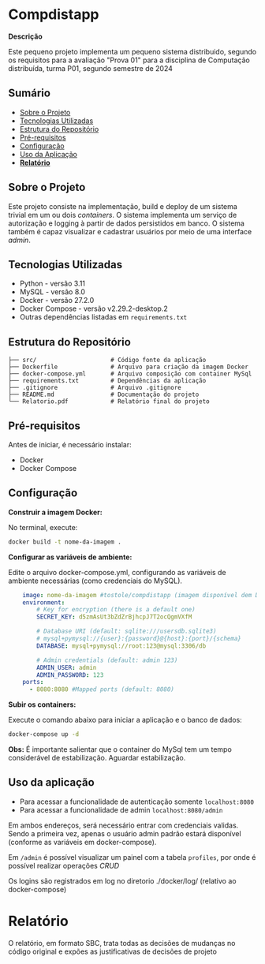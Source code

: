 # Compdistapp
**Descrição**

Este pequeno projeto implementa um pequeno sistema distribuido, segundo os requisitos para a avaliação "Prova 01" para a disciplina de Computação distribuída, turma P01, segundo semestre de 2024

## Sumário
- [Sobre o Projeto](#sobre-o-projeto)
- [Tecnologias Utilizadas](#tecnologias-utilizadas)
- [Estrutura do Repositório](#estrutura-do-repositório)
- [Pré-requisitos](#pré-requisitos)
- [Configuração](#configuração)
- [Uso da Aplicação](#uso-da-aplicação)
- **[Relatório](#relatório)**

## Sobre o Projeto
Este projeto consiste na implementação, build e deploy de um sistema trivial em um ou dois *containers*. O sistema implementa um serviço de autorização e logging à partir de dados persistidos em banco. O sistema também é capaz visualizar e cadastrar usuários por meio de uma interface *admin*. 

## Tecnologias Utilizadas
- Python - versão 3.11
- MySQL - versão 8.0
- Docker - versão 27.2.0
- Docker Compose - versão v2.29.2-desktop.2
- Outras dependências listadas em `requirements.txt`

## Estrutura do Repositório
```
├── src/                     # Código fonte da aplicação
├── Dockerfile               # Arquivo para criação da imagem Docker
├── docker-compose.yml       # Arquivo composição com container MySql
├── requirements.txt         # Dependências da aplicação
├── .gitignore               # Arquivo .gitignore
├── README.md                # Documentação do projeto
└── Relatorio.pdf            # Relatório final do projeto
```
## Pré-requisitos
Antes de iniciar, é necessário instalar:

- Docker
- Docker Compose

## Configuração

**Construir a imagem Docker:**

No terminal, execute:

```bash
docker build -t nome-da-imagem .
```
**Configurar as variáveis de ambiente:**

Edite o arquivo docker-compose.yml, configurando as variáveis de ambiente necessárias (como credenciais do MySQL).

```yml
    image: nome-da-imagem #tostole/compdistapp (imagem disponível dem Docker Hub)
    environment:
        # Key for encryption (there is a default one)
        SECRET_KEY: d5zmAsUt3bZdZrBjhcpJ7T2ocQgmVXfM

        # Database URI (default: sqlite:///usersdb.sqlite3)
        # mysql+pymysql://{user}:{password}@{host}:{port}/{schema}
        DATABASE: mysql+pymysql://root:123@mysql:3306/db

        # Admin credentials (default: admin 123)
        ADMIN_USER: admin
        ADMIN_PASSWORD: 123
    ports:
      - 8080:8080 #Mapped ports (default: 8080)

```

**Subir os containers:**

Execute o comando abaixo para iniciar a aplicação e o banco de dados:
```bash
docker-compose up -d
```

**Obs:** É importante salientar que o container do MySql tem um tempo considerável de estabilização. Aguardar estabilização.
## Uso da aplicação
- Para acessar a funcionalidade de autenticação somente `localhost:8080`
- Para acessar a funcionalidade de admin
`localhost:8080/admin`

Em ambos endereços, será necessário entrar com credenciais validas. Sendo a primeira vez, apenas o usuário admin padrão estará disponível (conforme as variáveis em docker-compose).

Em `/admin` é possível visualizar um painel com a tabela `profiles`, por onde é possível realizar operações *CRUD*

Os logins são registrados em log no diretorio ./docker/log/ (relativo ao docker-compose)

# Relatório
O relatório, em formato SBC, trata todas as decisões de mudanças no código original e expões as justificativas de decisões de projeto  
